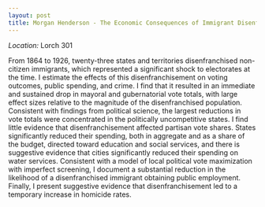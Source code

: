 ```yaml
---
layout: post
title: Morgan Henderson - The Economic Consequences of Immigrant Disenfranchisement (August 08)
---
```



*Location:* Lorch 301

From 1864 to 1926, twenty-three states and territories disenfranchised non-citizen immigrants, which represented a significant shock to electorates at the time. I estimate the effects of this disenfranchisement on voting outcomes, public spending, and crime. I find that it resulted in an immediate and sustained drop in mayoral and gubernatorial vote totals, with large effect sizes relative to the magnitude of the disenfranchised population. Consistent with findings from political science, the largest reductions in vote totals were concentrated in the politically uncompetitive states. I find little evidence that disenfranchisement affected partisan vote shares. States significantly reduced their spending, both in aggregate and as a share of the budget, directed toward education and social services, and there is suggestive evidence that cities significantly reduced their spending on water services. Consistent with a model of local political vote maximization with imperfect screening, I document a substantial reduction in the likelihood of a disenfranchised immigrant obtaining public employment. Finally, I present suggestive evidence that disenfranchisement led to a temporary increase in homicide rates.

